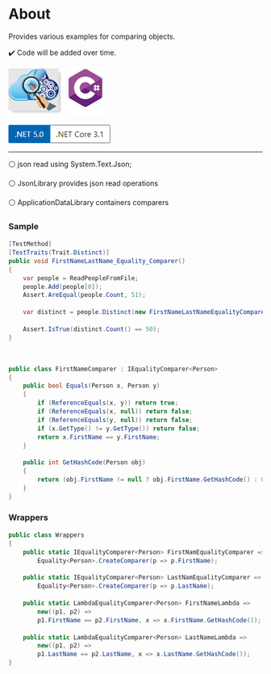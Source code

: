 # About

Provides various examples for comparing objects. 

:heavy_check_mark:  Code will be added over time.

![img](assets/unitTesting.png) ![img](assets/csharpSmall.png)

![img](assets/Versions.png)

---

:white_circle: json read using System.Text.Json;

:white_circle: JsonLibrary provides json read operations

:white_circle: ApplicationDataLibrary containers comparers



### Sample

```csharp
[TestMethod]
[TestTraits(Trait.Distinct)]
public void FirstNameLastName_Equality_Comparer()
{
    var people = ReadPeopleFromFile;
    people.Add(people[0]);
    Assert.AreEqual(people.Count, 51);
    
    var distinct = people.Distinct(new FirstNameLastNameEqualityComparer());
    
    Assert.IsTrue(distinct.Count() == 50);
}
```
</br>

```csharp
public class FirstNameComparer : IEqualityComparer<Person>
{
    public bool Equals(Person x, Person y)
    {
        if (ReferenceEquals(x, y)) return true;
        if (ReferenceEquals(x, null)) return false;
        if (ReferenceEquals(y, null)) return false;
        if (x.GetType() != y.GetType()) return false;
        return x.FirstName == y.FirstName;
    }

    public int GetHashCode(Person obj)
    {
        return (obj.FirstName != null ? obj.FirstName.GetHashCode() : 0);
    }
}
```

### Wrappers

```csharp
public class Wrappers
{
    public static IEqualityComparer<Person> FirstNamEqualityComparer => 
        Equality<Person>.CreateComparer(p => p.FirstName);
    
    public static IEqualityComparer<Person> LastNamEqualityComparer => 
        Equality<Person>.CreateComparer(p => p.LastName);
    
    public static LambdaEqualityComparer<Person> FirstNameLambda => 
        new((p1, p2) => 
        p1.FirstName == p2.FirstName, x => x.FirstName.GetHashCode());
    
    public static LambdaEqualityComparer<Person> LastNameLambda => 
        new((p1, p2) => 
        p1.LastName == p2.LastName, x => x.LastName.GetHashCode());
}
```

